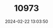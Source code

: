 ---
title: "10973"
category: "Kerivoula flora"
draft: false
date: 2024-02-22 13:03:50
languages:
  English: ["Flores Woolly Bat"]
---